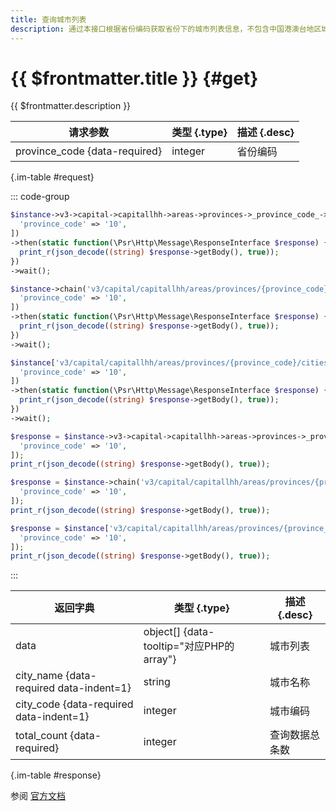 ```yaml
---
title: 查询城市列表
description: 通过本接口根据省份编码获取省份下的城市列表信息，不包含中国港澳台地区城市信息，可用于支行数据过滤查询
---
```


# {{ $frontmatter.title }} {#get}

{{ $frontmatter.description }}

| 请求参数 | 类型 {.type} | 描述 {.desc}
| --- | --- | ---
| province_code {data-required} | integer | 省份编码

{.im-table #request}

::: code-group

```php [异步纯链式]
$instance->v3->capital->capitallhh->areas->provinces->_province_code_->cities->getAsync([
  'province_code' => '10',
])
->then(static function(\Psr\Http\Message\ResponseInterface $response) {
  print_r(json_decode((string) $response->getBody(), true));
})
->wait();
```

```php [异步声明式]
$instance->chain('v3/capital/capitallhh/areas/provinces/{province_code}/cities')->getAsync([
  'province_code' => '10',
])
->then(static function(\Psr\Http\Message\ResponseInterface $response) {
  print_r(json_decode((string) $response->getBody(), true));
})
->wait();
```

```php [异步属性式]
$instance['v3/capital/capitallhh/areas/provinces/{province_code}/cities']->getAsync([
  'province_code' => '10',
])
->then(static function(\Psr\Http\Message\ResponseInterface $response) {
  print_r(json_decode((string) $response->getBody(), true));
})
->wait();
```

```php [同步纯链式]
$response = $instance->v3->capital->capitallhh->areas->provinces->_province_code_->cities->get([
  'province_code' => '10',
]);
print_r(json_decode((string) $response->getBody(), true));
```

```php [同步声明式]
$response = $instance->chain('v3/capital/capitallhh/areas/provinces/{province_code}/cities')->get([
  'province_code' => '10',
]);
print_r(json_decode((string) $response->getBody(), true));
```

```php [同步属性式]
$response = $instance['v3/capital/capitallhh/areas/provinces/{province_code}/cities']->get([
  'province_code' => '10',
]);
print_r(json_decode((string) $response->getBody(), true));
```

:::

| 返回字典 | 类型 {.type} | 描述 {.desc}
| --- | --- | ---
| data | object[] {data-tooltip="对应PHP的array"} | 城市列表
| city_name {data-required data-indent=1} | string | 城市名称
| city_code {data-required data-indent=1} | integer | 城市编码
| total_count {data-required}| integer | 查询数据总条数

{.im-table #response}

参阅 [官方文档](https://pay.weixin.qq.com/wiki/doc/apiv3_partner/Offline/apis/chapter11_2_5.shtml)
